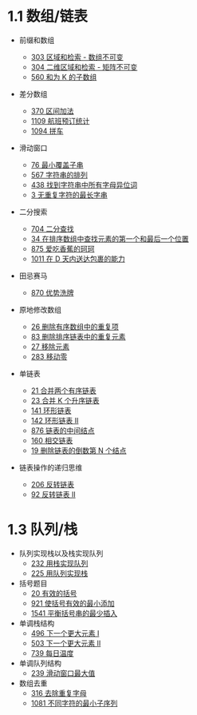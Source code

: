 # 1.1 数组/链表

- 前缀和数组

  - [303 区域和检索 - 数组不可变](https://github.com/NS7137/leetcode-golang/blob/master/303rangeSumQuery/rangesumquery.go)
  - [304 二维区域和检索 - 矩阵不可变](https://github.com/NS7137/leetcode-golang/blob/master/304rangeSumQuery2D/rangesumquery2d.go)
  - [560 和为 K 的子数组](https://github.com/NS7137/leetcode-golang/blob/master/560subarraySumEqualsK/subarraySumEqualsK.go)

- 差分数组

  - [370 区间加法](https://github.com/NS7137/leetcode-golang/blob/master/370rangeAdditon/rangeaddition.go)
  - [1109 航班预订统计](https://github.com/NS7137/leetcode-golang/blob/master/1109corporateFlightBookings/flightBookings.go)
  - [1094 拼车](https://github.com/NS7137/leetcode-golang/blob/master/1094carPooling/carPooling.go)

- 滑动窗口

  - [76 最小覆盖子串](https://github.com/NS7137/leetcode-golang/blob/master/76minWindow/minWindow.go)
  - [567 字符串的排列](https://github.com/NS7137/leetcode-golang/blob/master/567permutationInString/checkInClusion.go)
  - [438 找到字符串中所有字母异位词](https://github.com/NS7137/leetcode-golang/blob/master/438findAnagrams/findAnagrams.go)
  - [3 无重复字符的最长字串](https://github.com/NS7137/leetcode-golang/blob/master/3longestSubstringWithoutRepeatingCharacters/lengthOfLongestSubstrings.go)

- 二分搜索

  - [704 二分查找](https://github.com/NS7137/leetcode-golang/blob/master/704binarySearch/binarySearch.go)
  - [34 在排序数组中查找元素的第一个和最后一个位置](https://github.com/NS7137/leetcode-golang/blob/master/34searchRange/searchRange.go)
  - [875 爱吃香蕉的珂珂](https://github.com/NS7137/leetcode-golang/blob/master/875kokoEatingBananas/minEatingSpeed.go)
  - [1011 在 D 天内送达包裹的能力](https://github.com/NS7137/leetcode-golang/blob/master/1011shipWithinDays/shipWithinDays.go)

- 田忌赛马

  - [870 优势洗牌](https://github.com/NS7137/leetcode-golang/blob/master/870advantageShuffle/advantageCount.go)

- 原地修改数组

  - [26 删除有序数组中的重复项](https://github.com/NS7137/leetcode-golang/blob/master/26removeDuplicatesFromSortedArray/removeDuplicates.go)
  - [83 删除排序链表中的重复元素](https://github.com/NS7137/leetcode-golang/blob/master/83removeDuplicatesFromSortedList/deleteDuplicates.go)
  - [27 移除元素](https://github.com/NS7137/leetcode-golang/blob/master/27removeElement/removeElement.go)
  - [283 移动零](https://github.com/NS7137/leetcode-golang/blob/master/283moveZeroes/moveZeroes.go)

- 单链表

  - [21 合并两个有序链表](https://github.com/NS7137/leetcode-golang/tree/master/21mergeTwoSortedLists)
  - [23 合并 K 个升序链表](https://github.com/NS7137/leetcode-golang/blob/master/23mergeKSortedLists/mergeKLists.go)
  - [141 环形链表](https://github.com/NS7137/leetcode-golang/blob/master/utils/listCycle.go)
  - [142 环形链表 II](https://github.com/NS7137/leetcode-golang/blob/master/utils/listCycle.go)
  - [876 链表的中间结点](https://github.com/NS7137/leetcode-golang/blob/master/876middleoftheLinkedList/middleNode.go)
  - [160 相交链表](https://github.com/NS7137/leetcode-golang/blob/master/160intersectionOfTwoLinkedLists/getIntersectionNode.go)
  - [19 删除链表的倒数第 N 个结点](https://github.com/NS7137/leetcode-golang/blob/master/19removeNthNodeFromEndofList/removeNthFromEnd.go)

- 链表操作的递归思维

  - [206 反转链表](https://github.com/NS7137/leetcode-golang/blob/master/206reverseLinkedList/reverseList.go)
  - [92 反转链表 II](https://github.com/NS7137/leetcode-golang/blob/master/92reverseLinkedList2/reverseBetween.go)

# 1.3 队列/栈

- 队列实现栈以及栈实现队列
  - [232 用栈实现队列](https://github.com/NS7137/leetcode-golang/blob/master/232implementQueueUsingStacks/queueByStacks.go)
  - [225 用队列实现栈](https://github.com/NS7137/leetcode-golang/blob/master/225implementStackUsingQueues/stackByQueues.go)
- 括号题目
  - [20 有效的括号](https://github.com/NS7137/leetcode-golang/blob/master/20validParentheses/isValid.go)
  - [921 使括号有效的最小添加](https://github.com/NS7137/leetcode-golang/blob/master/921minimumAddtoMakeParenthesesValid/minAddToMakeValid.go)
  - [1541 平衡括号串的最少插入](https://github.com/NS7137/leetcode-golang/blob/master/1541minimumInsertionsToBalanceAParenthesesString/minInsertions.go)
- 单调栈结构
  - [496 下一个更大元素 I](https://github.com/NS7137/leetcode-golang/blob/master/496nextGreaterElement/nextGreaterElement.go)
  - [503 下一个更大元素 II](https://github.com/NS7137/leetcode-golang/blob/master/503nextGreaterElement2/nextGreaterElements.go)
  - [739 每日温度](https://github.com/NS7137/leetcode-golang/blob/master/739dailyTemperatures/dailyTemperatures.go)
- 单调队列结构
  - [239 滑动窗口最大值](https://github.com/NS7137/leetcode-golang/blob/master/239slidingWindowMaximum/maxSlidingWindow.go)
- 数组去重
  - [316 去除重复字母](https://github.com/NS7137/leetcode-golang/blob/master/316removeDuplicateLetters/removeDuplicateLetters.go)
  - [1081 不同字符的最小子序列](https://github.com/NS7137/leetcode-golang/blob/master/1081smallestSubsequenceOfDistinctCharacters/smallestSubsequence.go)
